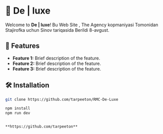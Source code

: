 # 🌟 De | luxe

Welcome to **De | luxe**! Bu Web Site , The Agency kopmaniyasi Tomonidan Stajirofka uchun Sinov tariqasida Berildi 8-avgust.

## 🚀 Features

- **Feature 1:** Brief description of the feature.
- **Feature 2:** Brief description of the feature.
- **Feature 3:** Brief description of the feature.

## 🛠 Installation


```bash
git clone https://github.com/tarpeeton/RMC-De-Luxe

npm install
npm run dev


**https://github.com/tarpeeton**